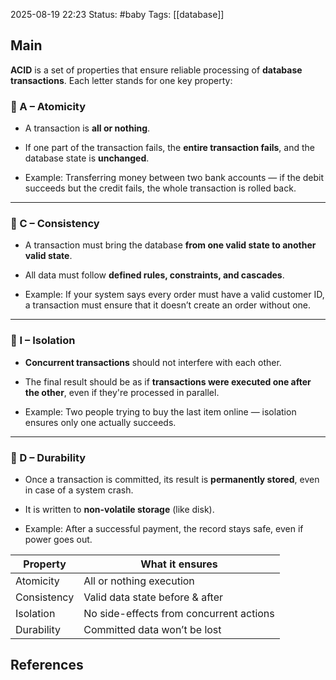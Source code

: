 2025-08-19 22:23
Status: #baby
Tags: [[database]]
## Main
**ACID** is a set of properties that ensure reliable processing of **database transactions**. Each letter stands for one key property:

### 🔹 A – **Atomicity**

- A transaction is **all or nothing**.
    
- If one part of the transaction fails, the **entire transaction fails**, and the database state is **unchanged**.
    
- Example: Transferring money between two bank accounts — if the debit succeeds but the credit fails, the whole transaction is rolled back.
    

---

### 🔹 C – **Consistency**

- A transaction must bring the database **from one valid state to another valid state**.
    
- All data must follow **defined rules, constraints, and cascades**.
    
- Example: If your system says every order must have a valid customer ID, a transaction must ensure that it doesn’t create an order without one.
    

---

### 🔹 I – **Isolation**

- **Concurrent transactions** should not interfere with each other.
    
- The final result should be as if **transactions were executed one after the other**, even if they're processed in parallel.
    
- Example: Two people trying to buy the last item online — isolation ensures only one actually succeeds.
    

---

### 🔹 D – **Durability**

- Once a transaction is committed, its result is **permanently stored**, even in case of a system crash.
    
- It is written to **non-volatile storage** (like disk).
    
- Example: After a successful payment, the record stays safe, even if power goes out.

| Property    | What it ensures                         |
| ----------- | --------------------------------------- |
| Atomicity   | All or nothing execution                |
| Consistency | Valid data state before & after         |
| Isolation   | No side-effects from concurrent actions |
| Durability  | Committed data won’t be lost            |






## References